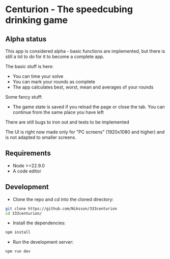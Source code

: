 # Centurion - The speedcubing drinking game

## Alpha status

This app is considered alpha - basic functions are implemented, but there is
still a lot to do for it to become a complete app.

The basic stuff is here:

- You can time your solve
- You can mark your rounds as complete
- The app calculates best, worst, mean and averages of your rounds

Some fancy stuff:

- The game state is saved if you reload the page or close the tab.
  You can continue from the same place you have left

There are still bugs to iron out and tests to be implemented

The UI is right now made only for "PC screens" (1920x1080 and higher) and
is not adapted to smaller screens.

## Requirements

- Node >=22.9.0
- A code editor

## Development

- Clone the repo and cd into the cloned directory:

```sh
git clone https://github.com/Niksson/333centurion
cd 333centurion/
```

- Install the dependencies:

```sh
npm install
```

- Run the development server:

```sh
npm run dev
```
